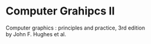 # Computer Grahipcs II
Computer graphics : principles and practice, 3rd edition<br>
by John F. Hughes et al.
